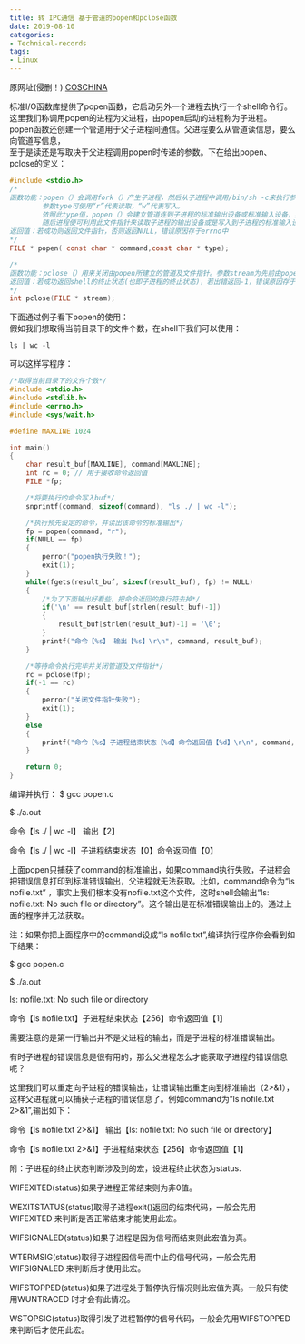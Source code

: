 ```yaml
---
title: 转 IPC通信 基于管道的popen和pclose函数
date: 2019-08-10
categories:
- Technical-records
tags:
- Linux
---
```



原网址(侵删！) [COSCHINA](https://my.oschina.net/renhc/blog/35116)  

标准I/O函数库提供了popen函数，它启动另外一个进程去执行一个shell命令行。
这里我们称调用popen的进程为父进程，由popen启动的进程称为子进程。
popen函数还创建一个管道用于父子进程间通信。父进程要么从管道读信息，要么向管道写信息，  
至于是读还是写取决于父进程调用popen时传递的参数。下在给出popen、pclose的定义：  

```c
#include <stdio.h>
/*
函数功能：popen（）会调用fork（）产生子进程，然后从子进程中调用/bin/sh -c来执行参数command的指令。
        参数type可使用“r”代表读取，“w”代表写入。
        依照此type值，popen（）会建立管道连到子进程的标准输出设备或标准输入设备，然后返回一个文件指针。
        随后进程便可利用此文件指针来读取子进程的输出设备或是写入到子进程的标准输入设备中
返回值：若成功则返回文件指针，否则返回NULL，错误原因存于errno中
*/
FILE * popen( const char * command,const char * type);

/*
函数功能：pclose（）用来关闭由popen所建立的管道及文件指针。参数stream为先前由popen（）所返回的文件指针
返回值：若成功返回shell的终止状态(也即子进程的终止状态)，若出错返回-1，错误原因存于errno中
*/
int pclose(FILE * stream);
```  

下面通过例子看下popen的使用：  
假如我们想取得当前目录下的文件个数，在shell下我们可以使用：  

`ls | wc -l`  

可以这样写程序：  

```c
/*取得当前目录下的文件个数*/
#include <stdio.h>
#include <stdlib.h>
#include <errno.h>
#include <sys/wait.h>

#define MAXLINE 1024

int main()
{
	char result_buf[MAXLINE], command[MAXLINE];
	int rc = 0; // 用于接收命令返回值
	FILE *fp;

	/*将要执行的命令写入buf*/
	snprintf(command, sizeof(command), "ls ./ | wc -l");

	/*执行预先设定的命令，并读出该命令的标准输出*/
	fp = popen(command, "r");
	if(NULL == fp)
	{
		perror("popen执行失败！");
		exit(1);
	}
	while(fgets(result_buf, sizeof(result_buf), fp) != NULL)
	{
		/*为了下面输出好看些，把命令返回的换行符去掉*/
		if('\n' == result_buf[strlen(result_buf)-1])
		{
			result_buf[strlen(result_buf)-1] = '\0';
		}
		printf("命令【%s】 输出【%s】\r\n", command, result_buf);
	}

	/*等待命令执行完毕并关闭管道及文件指针*/
	rc = pclose(fp);
	if(-1 == rc)
	{
		perror("关闭文件指针失败");
		exit(1);
	}
	else
	{
		printf("命令【%s】子进程结束状态【%d】命令返回值【%d】\r\n", command, rc, WEXITSTATUS(rc));
	}

	return 0;
}
```  

编译并执行：
$ gcc popen.c

$ ./a.out

命令【ls ./ | wc -l】 输出【2】

命令【ls ./ | wc -l】子进程结束状态【0】命令返回值【0】

上面popen只捕获了command的标准输出，如果command执行失败，子进程会把错误信息打印到标准错误输出，父进程就无法获取。比如，command命令为“ls nofile.txt” ，事实上我们根本没有nofile.txt这个文件，这时shell会输出“ls: nofile.txt: No such file or directory”。这个输出是在标准错误输出上的。通过上面的程序并无法获取。

注：如果你把上面程序中的command设成“ls nofile.txt”,编译执行程序你会看到如下结果：

$ gcc popen.c 

$ ./a.out

ls: nofile.txt: No such file or directory

命令【ls nofile.txt】子进程结束状态【256】命令返回值【1】

需要注意的是第一行输出并不是父进程的输出，而是子进程的标准错误输出。

有时子进程的错误信息是很有用的，那么父进程怎么才能获取子进程的错误信息呢？

这里我们可以重定向子进程的错误输出，让错误输出重定向到标准输出（2>&1），这样父进程就可以捕获子进程的错误信息了。例如command为“ls nofile.txt 2>&1”,输出如下：

命令【ls nofile.txt 2>&1】 输出【ls: nofile.txt: No such file or directory】

命令【ls nofile.txt 2>&1】子进程结束状态【256】命令返回值【1】

附：子进程的终止状态判断涉及到的宏，设进程终止状态为status.

WIFEXITED(status)如果子进程正常结束则为非0值。

WEXITSTATUS(status)取得子进程exit()返回的结束代码，一般会先用WIFEXITED 来判断是否正常结束才能使用此宏。

WIFSIGNALED(status)如果子进程是因为信号而结束则此宏值为真。

WTERMSIG(status)取得子进程因信号而中止的信号代码，一般会先用WIFSIGNALED 来判断后才使用此宏。

WIFSTOPPED(status)如果子进程处于暂停执行情况则此宏值为真。一般只有使用WUNTRACED 时才会有此情况。

WSTOPSIG(status)取得引发子进程暂停的信号代码，一般会先用WIFSTOPPED 来判断后才使用此宏。




